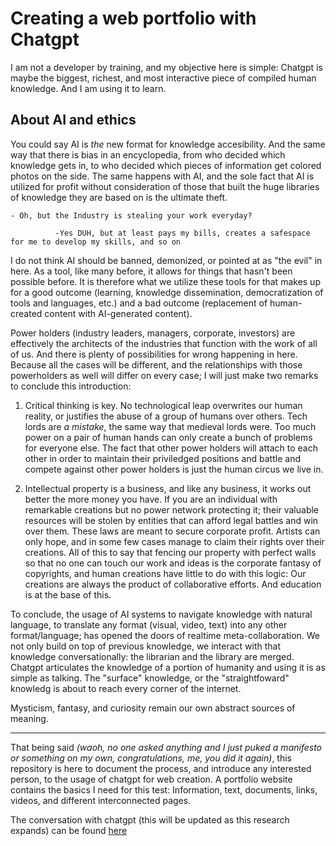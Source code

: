 # Creating a web portfolio with Chatgpt

I am not a developer by training, and my objective here is simple: Chatgpt is maybe the biggest, richest, and most interactive piece of compiled human knowledge. And I am using it to learn.

## About AI and ethics

You could say AI is *the* new format for knowledge accesibility. And the same way that there is bias in an encyclopedia, from who decided which knowledge gets in, to who decided which pieces of information get colored photos on the side. The same happens with AI, and the sole fact that AI is utilized for profit without consideration of those that built the huge libraries of knowledge they are based on is the ultimate theft.

    - Oh, but the Industry is stealing your work everyday?
    
              -Yes DUH, but at least pays my bills, creates a safespace for me to develop my skills, and so on

I do not think AI should be banned, demonized, or pointed at as "the evil" in here. As a tool, like many before, it allows for things that hasn't been possible before. It is therefore what we utilize these tools for that makes up for a good outcome (learning, knowledge dissemination, democratization of tools and languages, etc.) and a bad outcome (replacement of human-created content with AI-generated content).

Power holders (industry leaders, managers, corporate, investors) are effectively the architects of the industries that function with the work of all of us. And there is plenty of possibilities for wrong happening in here. Because all the cases will be different, and the relationships with those powerholders as well will differ on every case; I will just make two remarks to conclude this introduction:

  1. Critical thinking is key. No technological leap overwrites our human reality, or justifies the abuse of a group of humans over others. Tech lords are *a mistake*, the same way that medieval lords were. Too much power on a pair of human hands can only create a bunch of problems for everyone else. The fact that other power holders will attach to each other in order to maintain their priviledged positions and battle and compete against other power holders is just the human circus we live in.

  2. Intellectual property is a business, and like any business, it works out better the more money you have. If you are an individual with remarkable creations but no power network protecting it; their valuable resources will be stolen by entities that can afford legal battles and win over them. These laws are meant to secure corporate profit. Artists can only hope, and in some few cases manage to claim their rights over their creations. All of this to say that fencing our property with perfect walls so that no one can touch our work and ideas is the corporate fantasy of copyrights, and human creations have little to do with this logic: Our creations are always the product of collaborative efforts. And education is at the base of this.

To conclude, the usage of AI systems to navigate knowledge with natural language, to translate any format (visual, video, text) into any other format/language; has opened the doors of realtime meta-collaboration. We not only build on top of previous knowledge, we interact with that knowledge conversationally: the librarian and the library are merged. Chatgpt articulates the knowledge of a portion of humanity and using it is as simple as talking. The "surface" knowledge, or the "straightfoward" knowledg is about to reach every corner of the internet. 

Mysticism, fantasy, and curiosity remain our own abstract sources of meaning.

------------------------------------------------------------------------------------

That being said *(waoh, no one asked anything and I just puked a manifesto or something on my own, congratulations, me, you did it again)*, this repository is here to document the process, and introduce any interested person, to the usage of chatgpt for web creation.
A portfolio website contains the basics I need for this test: Information, text, documents, links, videos, and different interconnected pages.

The conversation with chatgpt (this will be updated as this research expands) can be found [here]([url](https://chat.openai.com/share/37b235a1-9990-419c-ba49-0cd31073661d)https://chat.openai.com/share/37b235a1-9990-419c-ba49-0cd31073661d)

